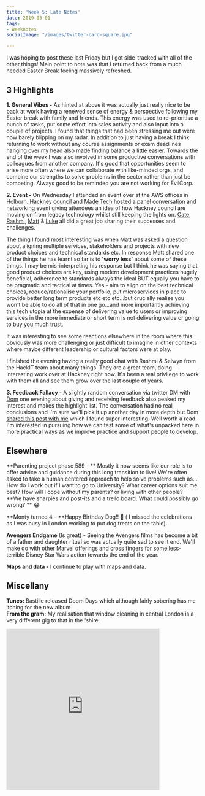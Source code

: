 ```yaml
---
title: 'Week 5: Late Notes'
date: 2019-05-01
tags:
- Weeknotes
socialImage: "/images/twitter-card-square.jpg"

---
```

I was hoping to post these last Friday but I got side-tracked with all of the other things! Main point to note was that I returned back from a much needed Easter Break feeling massively refreshed.

## 3 Highlights

**1. General Vibes -** As hinted at above it was actually just really nice to be back at work having a renewed sense of energy & perspective following my Easter break with family and friends. This energy was used to re-prioritise a bunch of tasks, put some effort into sales activity and also input into a couple of projects. I found that things that had been stressing me out were now barely blipping on my radar. In addition to just having a break I think returning to work without any course assignments or exam deadlines hanging over my head also made finding balance a little easier. Towards the end of the week I was also involved in some productive conversations with colleagues from another company. It's good that opportunities seem to arise more often where we can collaborate with like-minded orgs, and combine our strengths to solve problems in the sector rather than just be competing. Always good to be reminded you are not working for EvilCorp.

**2. Event -** On Wednesday I attended an event over at the AWS offices in Holborn. [Hackney council](https://hackit.org.uk/) and [Made Tech](https://www.madetech.com/) hosted a panel conversation and networking event giving attendees an idea of how Hackney council are moving on from legacy technology whilst still keeping the lights on. [Cate](https://twitter.com/madebycatem), [Rashmi](https://twitter.com/ShettyRashmis), [Matt](https://twitter.com/mcaino) & [Luke](https://twitter.com/LukeMorton) all did a great job sharing their successes and challenges.

The thing I found most interesting was when Matt was asked a question about aligning multiple services, stakeholders and projects with new product choices and technical standards etc. In response Matt shared one of the things he has learnt so far is to **'worry less'** about some of these things. I may be mis-interpreting his response but I think he was saying that good product choices are key, using modern development practices hugely beneficial, adherence to standards always the ideal BUT equally you have to be pragmatic and tactical at times. Yes - aim to align on the best technical choices, reduce/rationalise your portfolio, put microservices in place to provide better long term products etc etc etc...but crucially realise you won't be able to do all of that in one go...and more importantly achieving this tech utopia at the expense of delivering value to users or improving services in the more immediate or short term is not delivering value or going to buy you much trust.

It was interesting to see some reactions elsewhere in the room where this obviously was more challenging or just difficult to imagine in other contexts where maybe different leadership or cultural factors were at play.

I finished the evening having a really good chat with Rashmi & Selwyn from the HackIT team about many things. They are a great team, doing interesting work over at Hackney right now. It's been a real privilege to work with them all and see them grow over the last couple of years.

**3. Feedback Fallacy -** A slightly random conversation via twitter DM with [Dom](https://twitter.com/dominiccampbell) one evening about giving and receiving feedback also peaked my interest and makes the highlight list. The conversation had no real conclusions and I'm sure we'll pick it up another day in more depth but Dom [shared this post with me](https://hbr.org/2019/03/the-feedback-fallacy) which I found super interesting. Well worth a read. I'm interested in pursuing how we can test some of what's unpacked here in more practical ways as we improve practice and support people to develop.

## Elsewhere

**Parenting project phase 589 - ** Mostly it now seems like our role is to offer advice and guidance during this long transition to live! We're often asked to take a human centered approach to help solve problems such as... How do I work out if I want to go to University? What career options suit me best? How will I cope without my parents? or living with other people? **We have sharpies and post-its and a trello board. What could possibly go wrong? ** 😂

**Monty turned 4 - **Happy Birthday Dog!! 🎉 ( I missed the celebrations as I was busy in London working to put dog treats on the table).

**Avengers Endgame** (Is great) - Seeing the Avengers films has become a bit of a father and daughter ritual so was actually quite sad to see it end. We'll make do with other Marvel offerings and cross fingers for some less-terrible Disney Star Wars action towards the end of the year.

**Maps and data -** I continue to play with maps and data.

## Miscellany

**Tunes:** Bastille released Doom Days which although fairly sobering has me itching for the new album  
**From the gram:** My realisation that window cleaning in central London is a very different gig to that in the 'shire.

<iframe
  width="400"
  height="420"
  frameborder="0"
  allowfullscreen
  scrolling="no"
  src="https://www.instagram.com/p/Bwoar6Yg_m7/embed"></iframe>